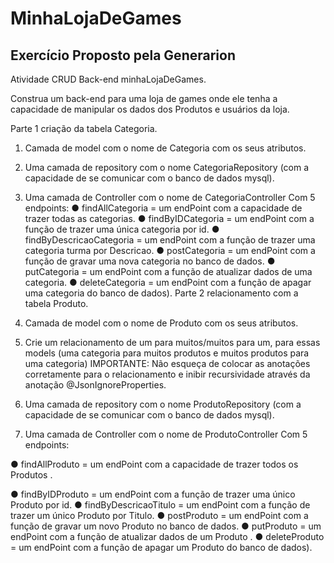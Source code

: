 # MinhaLojaDeGames
## Exercício Proposto pela Generarion

Atividade CRUD Back-end minhaLojaDeGames.

Construa um back-end para uma loja de games onde ele tenha a capacidade de
manipular os dados dos Produtos e usuários da loja.

Parte 1 criação da tabela Categoria.

1. Camada de model com o nome de Categoria com os seus atributos.

2. Uma camada de repository com o nome CategoriaRepository (com a
capacidade de se comunicar com o banco de dados mysql).

3. Uma camada de Controller com o nome de CategoriaController Com 5
endpoints:
● findAllCategoria = um endPoint com a capacidade de trazer todas as
categorias.
● findByIDCategoria = um endPoint com a função de trazer uma única
categoria por id.
● findByDescricaoCategoria = um endPoint com a função de trazer uma
categoria turma por Descricao.
● postCategoria = um endPoint com a função de gravar uma nova categoria no
banco de dados.
● putCategoria = um endPoint com a função de atualizar dados de uma
categoria.
● deleteCategoria = um endPoint com a função de apagar uma categoria do
banco de dados).
Parte 2 relacionamento com a tabela Produto.
1. Camada de model com o nome de Produto com os seus atributos.
5. Crie um relacionamento de um para muitos/muitos para um, para essas
models (uma categoria para muitos produtos e muitos produtos para uma
categoria)
IMPORTANTE: Não esqueça de colocar as anotações corretamente para o
relacionamento e inibir recursividade através da anotação
@JsonIgnoreProperties.
4. Uma camada de repository com o nome ProdutoRepository (com a
capacidade de se comunicar com o banco de dados mysql).
5. Uma camada de Controller com o nome de ProdutoController Com 5
endpoints:

● findAllProduto = um endPoint com a capacidade de trazer todos os Produtos .

● findByIDProduto = um endPoint com a função de trazer uma único Produto
por id.
● findByDescricaoTitulo = um endPoint com a função de trazer um único
Produto por Titulo.
● postProduto = um endPoint com a função de gravar um novo Produto no
banco de dados.
● putProduto = um endPoint com a função de atualizar dados de um Produto .
● deleteProduto = um endPoint com a função de apagar um Produto do banco
de dados).
